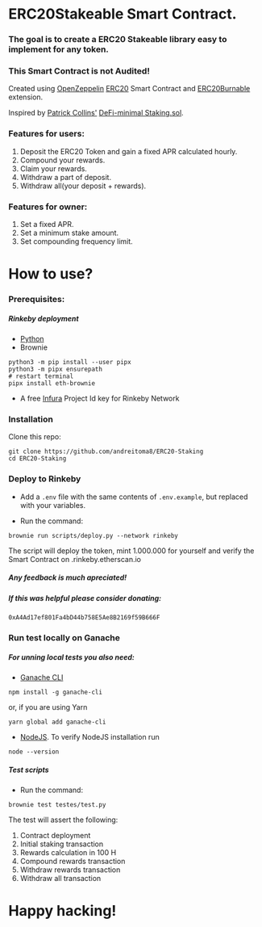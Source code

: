 # ERC20Stakeable Smart Contract.
### The goal is to create a ERC20 Stakeable library easy to implement for any token.
### This Smart Contract is not Audited!

Created using [OpenZeppelin](https://openzeppelin.com/) [ERC20](https://github.com/OpenZeppelin/openzeppelin-contracts/blob/master/contracts/token/ERC20/ERC20.sol) Smart Contract and [ERC20Burnable](https://github.com/OpenZeppelin/openzeppelin-contracts/blob/master/contracts/token/ERC20/extensions/ERC20Burnable.sol) extension.

Inspired by [Patrick Collins'](https://github.com/PatrickAlphaC) [DeFi-minimal Staking.sol](https://github.com/smartcontractkit/defi-minimal/blob/main/contracts/Staking.sol).


### Features for users:

1. Deposit the ERC20 Token and gain a fixed APR calculated hourly.
1. Compound your rewards.
1. Claim your rewards.
1. Withdraw a part of deposit.
1. Withdraw all(your deposit + rewards).

### Features for owner:

1. Set a fixed APR.
1. Set a minimum stake amount.
1. Set compounding frequency limit.


# How to use?


### Prerequisites:

##### Rinkeby deployment
- [Python](https://www.python.org/downloads/)
- Brownie
```
python3 -m pip install --user pipx
python3 -m pipx ensurepath
# restart terminal
pipx install eth-brownie
```
- A free [Infura](https://infura.io/) Project Id key for Rinkeby Network


### Installation 

Clone this repo:

```
git clone https://github.com/andreitoma8/ERC20-Staking
cd ERC20-Staking
```


### Deploy to Rinkeby

- Add a `.env` file with the same contents of `.env.example`, but replaced with your variables.

- Run the command:
```
brownie run scripts/deploy.py --network rinkeby
```
The script will deploy the token, mint 1.000.000 for yourself and verify the Smart Contract on .rinkeby.etherscan.io



##### Any feedback is much apreciated! 
##### If this was helpful please consider donating: 
`0xA4Ad17ef801Fa4bD44b758E5Ae8B2169f59B666F`



### Run test locally on Ganache


##### For unning local tests you also need: 
- [Ganache CLI](https://www.npmjs.com/package/ganache-cli)
```
npm install -g ganache-cli
```
or, if you are using Yarn
```
yarn global add ganache-cli
```
- [NodeJS](https://nodejs.org/en/).
To verify NodeJS installation run
```
node --version
```


##### Test scripts

- Run the command:
```
brownie test testes/test.py
```

The test will assert the following:
1. Contract deployment
1. Initial staking transaction
1. Rewards calculation in 100 H
1. Compound rewards transaction
1. Withdraw rewards transaction
1. Withdraw all transaction


# Happy hacking!
